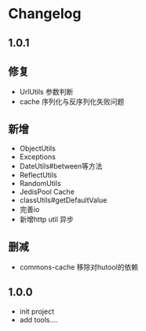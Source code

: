 # Changelog
## 1.0.1
 ## 修复
 + UrlUtils 参数判断
 + cache 序列化与反序列化失败问题
 ## 新增
  + ObjectUtils
  + Exceptions
  + DateUtils#between等方法
  + ReflectUtils
  + RandomUtils
  + JedisPool Cache
  + classUtils#getDefaultValue
  + 完善io
  + 新增http util 异步
 ## 删减
  + commons-cache 移除对hutool的依赖
## 1.0.0
 + init project
 + add tools....
